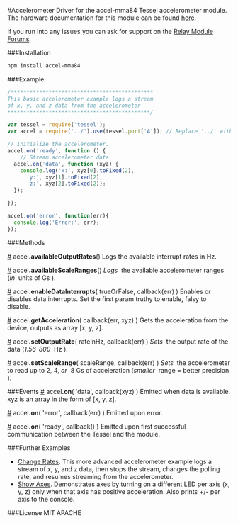 #Accelerometer
Driver for the accel-mma84 Tessel accelerometer module. The hardware documentation for this module can be found [here](https://github.com/tessel/servo-pca9685.git). 

If you run into any issues you can ask for support on the [Relay Module Forums](http://forums.tessel.io/category/accelerometer).

###Installation
```sh
npm install accel-mma84
```

###Example
```js
/*********************************************
This basic accelerometer example logs a stream
of x, y, and z data from the accelerometer
*********************************************/

var tessel = require('tessel');
var accel = require('../').use(tessel.port['A']); // Replace '../' with 'accel-mma84' in your own code

// Initialize the accelerometer.
accel.on('ready', function () {
    // Stream accelerometer data
  accel.on('data', function (xyz) {
    console.log('x:', xyz[0].toFixed(2),
      'y:', xyz[1].toFixed(2),
      'z:', xyz[2].toFixed(2));
  });

});

accel.on('error', function(err){
  console.log('Error:', err);
});
```

###Methods

&#x20;<a href="#api-accel-availableOutputRates-Logs-the-available-interrupt-rates-in-Hz" name="api-accel-availableOutputRates-Logs-the-available-interrupt-rates-in-Hz">#</a> accel<b>.availableOutputRates</b>() Logs the available interrupt rates in Hz.  

&#x20;<a href="#api-accel-availableScaleRanges-Logs-the-available-accelerometer-ranges-in-units-of-Gs" name="api-accel-availableScaleRanges-Logs-the-available-accelerometer-ranges-in-units-of-Gs">#</a> accel<b>.availableScaleRanges</b>() <i>Logs</i>&nbsp; the available accelerometer ranges (<i>in</i>&nbsp; units of Gs ).  

&#x20;<a href="#api-accel-enableDataInterrupts-trueOrFalse-callback-err-Enables-or-disables-data-interrupts-Set-the-first-param-truthy-to-enable-falsy-to-disable" name="api-accel-enableDataInterrupts-trueOrFalse-callback-err-Enables-or-disables-data-interrupts-Set-the-first-param-truthy-to-enable-falsy-to-disable">#</a> accel<b>.enableDataInterrupts</b>( trueOrFalse, callback(err) ) Enables or disables data interrupts. Set the first param truthy to enable, falsy to disable.  

&#x20;<a href="#api-accel-getAcceleration-callback-err-xyz-Gets-the-acceleration-from-the-device-outputs-as-array-x-y-z" name="api-accel-getAcceleration-callback-err-xyz-Gets-the-acceleration-from-the-device-outputs-as-array-x-y-z">#</a> accel<b>.getAcceleration</b>( callback(err, xyz) ) Gets the acceleration from the device, outputs as array [x, y, z].  

&#x20;<a href="#api-accel-setOutputRate-rateInHz-callback-err-Sets-the-output-rate-of-the-data-1-56-800-Hz" name="api-accel-setOutputRate-rateInHz-callback-err-Sets-the-output-rate-of-the-data-1-56-800-Hz">#</a> accel<b>.setOutputRate</b>( rateInHz, callback(err) ) <i>Sets</i>&nbsp; the output rate of the data (<i>1\.56\-800</i>&nbsp; Hz ).  

&#x20;<a href="#api-accel-setScaleRange-scaleRange-callback-err-Sets-the-accelerometer-to-read-up-to-2-4-or-8-Gs-of-acceleration-smaller-range-better-precision" name="api-accel-setScaleRange-scaleRange-callback-err-Sets-the-accelerometer-to-read-up-to-2-4-or-8-Gs-of-acceleration-smaller-range-better-precision">#</a> accel<b>.setScaleRange</b>( scaleRange, callback(err) ) <i>Sets</i>&nbsp; the accelerometer to read up to 2, 4, <i>or</i>&nbsp; 8 Gs of acceleration (<i>smaller</i>&nbsp; range = better precision ).  

###Events
&#x20;<a href="#api-accel-on-data-callback-xyz-Emitted-when-data-is-available-xyz-is-an-array-in-the-form-of-x-y-z" name="api-accel-on-data-callback-xyz-Emitted-when-data-is-available-xyz-is-an-array-in-the-form-of-x-y-z">#</a> accel<b>.on</b>( 'data', callback(xyz) ) Emitted when data is available. xyz is an array in the form of [x, y, z].  

&#x20;<a href="#api-accel-on-error-callback-err-Emitted-upon-error" name="api-accel-on-error-callback-err-Emitted-upon-error">#</a> accel<b>.on</b>( 'error', callback(err) ) Emitted upon error.  

&#x20;<a href="#api-accel-on-ready-callback-Emitted-upon-first-successful-communication-between-the-Tessel-and-the-module" name="api-accel-on-ready-callback-Emitted-upon-first-successful-communication-between-the-Tessel-and-the-module">#</a> accel<b>.on</b>( 'ready', callback() ) Emitted upon first successful communication between the Tessel and the module.  

###Further Examples
* [Change Rates](https://github.com/tessel/accel-mma84/blob/master/examples/change-rates.js). This more advanced accelerometer example logs a stream of x, y, and z data, then stops the stream, changes the polling rate, and resumes streaming from the accelerometer.
* [Show Axes](https://github.com/tessel/accel-mma84/blob/master/examples/show-axes.js). Demonstrates axes by turning on a different LED per axis (x, y, z) only when that axis has positive acceleration. Also prints +/- per axis to the console.

###License
MIT
APACHE